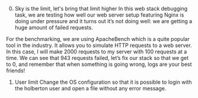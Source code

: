 0. Sky is the limit, let's bring that limit higher
In this web stack debugging task, we are testing how well our web server setup featuring Nginx is doing under pressure and it turns out it’s not doing well: we are getting a huge amount of failed requests.

For the benchmarking, we are using ApacheBench which is a quite popular tool in the industry. It allows you to simulate HTTP requests to a web server. In this case, I will make 2000 requests to my server with 100 requests at a time. We can see that 943 requests failed, let’s fix our stack so that we get to 0, and remember that when something is going wrong, logs are your best friends!
1. User limit
Change the OS configuration so that it is possible to login with the holberton user and open a file without any error message.
